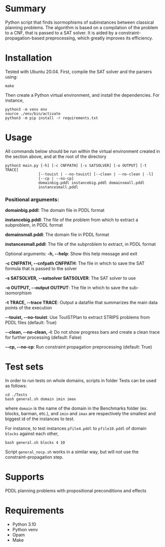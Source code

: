 # Summary
Python script that finds isormophisms of subinstances between classical planning problems.
The algorithm is based on a compilation of the problem to a CNF, that is passed to a SAT solver.
It is aided by a constraint-propagation-based preprocessing, which greatly improves its efficiency.

# Installation
Tested with Ubuntu 20.04. First, compile the SAT solver and the parsers using:
```shell
make
```
Then create a Python virtual environment, and install the dependencies. For instance,
```shell
python3 -m venv env
source ./env/bin/activate
python3 -m pip install -r requirements.txt
```

# Usage
All commands below should be run within the virtual environment created in the section above,
and at the root of the directory
```shell
python3 main.py [-h] [-c CNFPATH] [-s SATSOLVER] [-o OUTPUT] [-t TRACE]
               [--touist | --no-touist] [--clean | --no-clean | -l]
               [--cp | --no-cp]
               domainbig.pddl instancebig.pddl domainsmall.pddl
               instancesmall.pddl
```

### Positional arguments:

  **domainbig.pddl**: The domain file in PDDL format

  **instancebig.pddl**: The file of the problem from which to extract a
                        subproblem, in PDDL format

  **domainsmall.pddl**: The domain file in PDDL format

  **instancesmall.pddl**: The file of the subproblem to extract, in PDDL format

Optional arguments:
  **-h, --help**: Show this help message and exit

  **-c CNFPATH, --cnfpath CNFPATH**: 
                        The file in which to save the SAT formula that is
                        passed to the solver

  **-s SATSOLVER, --satsolver SATSOLVER**: 
                        The SAT solver to use

  **-o OUTPUT, --output OUTPUT**:
                        The file in which to save the sub-isomorphism

  **-t TRACE, --trace TRACE**:
                        Output a datafile that summarizes the main data points
                        of the execution

  **--touist, --no-touist**:
                        Use TouISTPlan to extract STRIPS problems from PDDL
                        files (default: True)

  **--clean, --no-clean, -l**:
                        Do not show progress bars and create a clean trace for
                        further processing (default: False)

  **--cp, --no-cp**:         Run constraint propagation preprocessing (default:
                        True)

# Test sets
In order to run tests on whole domains, scripts in folder Tests can be used as follows:
```shell
cd ./Tests
bash general.sh domain imin imax
```
where `domain` is the name of the domain in the Benchmarks folder (ex. blocks, barman, etc.),
and `imin` and `imax` are respectively the smallest and biggest id of the instances to test.

For instance, to test instances `pfile4.pddl` to `pfile10.pddl` of domain `blocks` against each other,

```shell
bash general.sh blocks 4 10
```

Script `general_nocp.sh` works in a similar way, but will not use the constraint-propagation step.

# Supports
PDDL planning problems with propositional preconditions and effects

# Requirements
- Python 3.10
- Python venv
- Opam
- Make
